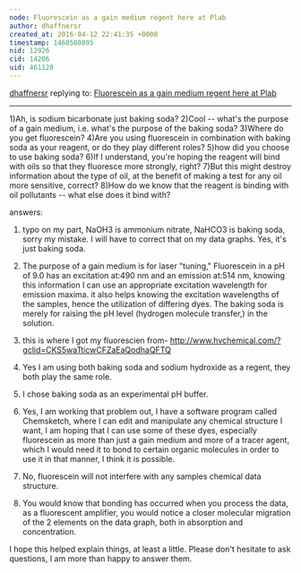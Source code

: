 ```yaml
---
node: Fluorescein as a gain medium regent here at Plab
author: dhaffnersr
created_at: 2016-04-12 22:41:35 +0000
timestamp: 1460500895
nid: 12926
cid: 14206
uid: 461120
---
```




[dhaffnersr](../profile/dhaffnersr) replying to: [Fluorescein as a gain medium regent here at Plab](../notes/dhaffnersr/04-06-2016/fluorescein-as-a-gain-medium-regent-here-at-plab)

----


1)Ah, is sodium bicarbonate just baking soda?
2)Cool -- what's the purpose of a gain medium, i.e. what's the purpose of the baking soda?
3)Where do you get fluorescein?
4)Are you using fluorescein in combination with baking soda as your reagent, or do they play different roles?
5)how did you choose to use baking soda?
6)If I understand, you're hoping the reagent will bind with oils so that they fluoresce more strongly, right?
7)But this might destroy information about the type of oil, at the benefit of making a test for any oil more sensitive, correct?
8)How do we know that the reagent is binding with oil pollutants -- what else does it bind with?

answers:

1) typo on my part, NaOH3 is ammonium nitrate, NaHCO3 is baking soda, sorry my mistake. I will have to correct that on my data graphs. Yes, it's just baking soda. 

2) The purpose of a gain medium is for laser "tuning," Fluorescein in a pH of 9.0 has an  excitation at:490 nm and an emission at:514 nm, knowing this information I can use an appropriate excitation wavelength for emission maxima. it also helps knowing the excitation wavelengths of the samples, hence the utilization of differing dyes. The baking soda is merely for raising the pH level (hydrogen molecule transfer,) in the solution.

3) this is where I got my fluorescien from- http://www.hvchemical.com/?gclid=CKS5waTticwCFZaEaQodhaQFTQ

4) Yes I am using both baking soda and sodium hydroxide as a regent, they both play the same role.

5) I chose baking soda as an experimental pH buffer.

6) Yes, I am working that problem out, I have a software program called Chemsketch, where I can edit and manipulate any chemical structure I want, I am hoping that I can use some of these dyes, especially fluorescein as more than just a gain medium and more of a tracer agent, which I would need it to bond to certain organic molecules in order to use it in that manner, I think it is possible.

7) No, fluorescein will not interfere with any samples chemical data structure.

8) You would know that bonding has occurred when you process the data, as a fluorescent amplifier, you would notice a closer molecular migration of the 2 elements on the data graph, both in absorption and concentration. 

I hope this helped explain things, at least a little. Please don't hesitate to ask questions, I am more than happy to answer them. 